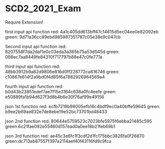 # SCD2_2021_Exam

Require Extension!

first input api function
red: 4a1c405dd613bff47c14615d5ec04ee0e82092eb
green: 9d71a36cc89ebd985987351787c05e38e9c047cb

Second input api function
red: 8207558f7da2daf1e0c03eda3a365b75a53d545d
green: 098ec7aa8449fe84310f717797b88e47c0fe771a

third input api function
red: 48bb3912b9a82d9806e816d0ff228772ca616746
green: c10867e614f2a9bd0f4d85f6a7882926964569a4

fourth input api function
red: b0d43b23851edef7ae7f15e3164c636a0fc4eefe
green: e50889fa1b94d627f3d8b4b6e30f76af99e49156

json 1st function
red: ecfb7218b98005efb16c4bdf9ec0a40bffe59645
green: b9ee2b69ae832e7de8ebe19e52bc73701bd48433

json 2nd function
red: 80644e5759523c7023bfe5975f6ebba21485c595
green:6c21fae092e55460d157ead0a0ee18b21feb69b1

json 3rd function 
red: ae45c3e6fc1f3cdf2d1fc175bbc3826fa0f26870
green:dc713ab87557f397a2114aef40f43116fd9c9fca


